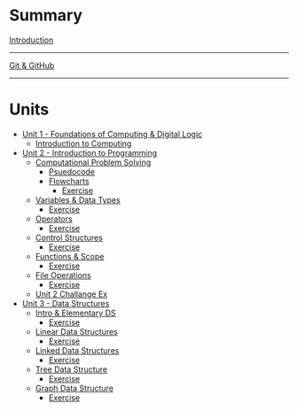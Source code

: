 # Summary

[Introduction](./intro.md)

---

[Git & GitHub](./misc/git-github.md)

---

# Units

- [Unit 1 - Foundations of Computing & Digital Logic]()
  - [Introduction to Computing](./unit1/1.introduction-to-computing.md)
- [Unit 2 - Introduction to Programming]()
  - [Computational Problem Solving]()
    - [Psuedocode](./unit2/3.1-psuedocode.md)
    - [Flowcharts](./unit2/3.2-flowcharts.md)
      - [Exercise](./unit2/ex_3.1-2_flowcharts.md)
  - [Variables & Data Types](./unit2/4.variables-data-types.md)
    - [Exercise](./unit2/ex_4_variables_data_types.md)
  - [Operators](./unit2/5.operators.md)
    - [Exercise](./unit2/ex_5_operators.md)
  - [Control Structures](./unit2/6.control-structures.md)
    - [Exercise](./unit2/ex_6_control_structures.md)
  - [Functions & Scope](./unit2/7.functions-scope.md)
    - [Exercise](./unit2/ex_7_functions_scope.md)
  - [File Operations](./unit2/8.file-operations.md)
    - [Exercise](./unit2/ex_8_file_operations.md)
  - [Unit 2 Challange Ex](./unit2/unit2-challange-ex.md)
- [Unit 3 - Data Structures]()
  - [Intro & Elementary DS](./unit3/1.2.intro-elementary-ds.md)
    - [Exercise](./unit3/ex_1.2_intro_elementary_ds.md)
  - [Linear Data Structures](./unit3/2.linear-data-structures.md)
    - [Exercise](./unit3/ex_2_linear_data_structures.md)
  - [Linked Data Structures](./unit3/3.linked-data-structures.md)
    - [Exercise](./unit3/ex_3_linked_data_structures.md)
  - [Tree Data Structure](./unit3/4.tree-data-structure.md)
    - [Exercise](./unit3/ex_4_tree_data_structure.md)
  - [Graph Data Structure](./unit3/5.graph-data-structure.md)
    - [Exercise](./unit3/ex_5_graph_data_structure.md)

